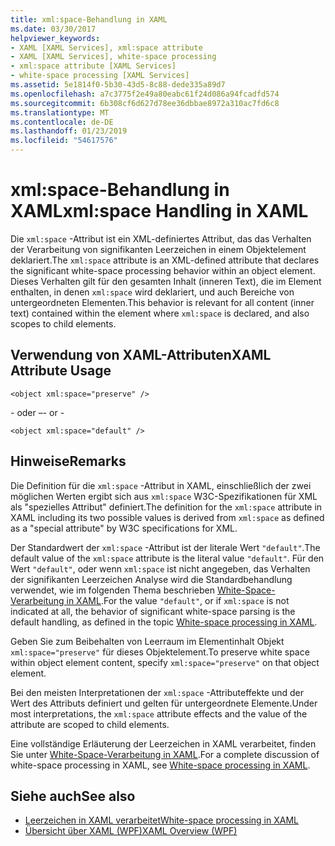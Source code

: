 ```yaml
---
title: xml:space-Behandlung in XAML
ms.date: 03/30/2017
helpviewer_keywords:
- XAML [XAML Services], xml:space attribute
- XAML [XAML Services], white-space processing
- xml:space attribute [XAML Services]
- white-space processing [XAML Services]
ms.assetid: 5e1814f0-5b30-43d5-8c88-dede335a89d7
ms.openlocfilehash: a7c3775f2e49a80eabc61f24d086a94fcadfd574
ms.sourcegitcommit: 6b308cf6d627d78ee36dbbae8972a310ac7fd6c8
ms.translationtype: MT
ms.contentlocale: de-DE
ms.lasthandoff: 01/23/2019
ms.locfileid: "54617576"
---
```

# <a name="xmlspace-handling-in-xaml"></a><span data-ttu-id="976ba-102">xml:space-Behandlung in XAML</span><span class="sxs-lookup"><span data-stu-id="976ba-102">xml:space Handling in XAML</span></span>
<span data-ttu-id="976ba-103">Die `xml:space` -Attribut ist ein XML-definiertes Attribut, das das Verhalten der Verarbeitung von signifikanten Leerzeichen in einem Objektelement deklariert.</span><span class="sxs-lookup"><span data-stu-id="976ba-103">The `xml:space` attribute is an XML-defined attribute that declares the significant white-space processing behavior within an object element.</span></span> <span data-ttu-id="976ba-104">Dieses Verhalten gilt für den gesamten Inhalt (inneren Text), die im Element enthalten, in denen `xml:space` wird deklariert, und auch Bereiche von untergeordneten Elementen.</span><span class="sxs-lookup"><span data-stu-id="976ba-104">This behavior is relevant for all content (inner text) contained within the element where `xml:space` is declared, and also scopes to child elements.</span></span>  
  
## <a name="xaml-attribute-usage"></a><span data-ttu-id="976ba-105">Verwendung von XAML-Attributen</span><span class="sxs-lookup"><span data-stu-id="976ba-105">XAML Attribute Usage</span></span>  
  
```xaml  
<object xml:space="preserve" />  
```  
  
 <span data-ttu-id="976ba-106">\- oder –</span><span class="sxs-lookup"><span data-stu-id="976ba-106">\- or -</span></span>  
  
```xaml  
<object xml:space="default" />  
```  
  
## <a name="remarks"></a><span data-ttu-id="976ba-107">Hinweise</span><span class="sxs-lookup"><span data-stu-id="976ba-107">Remarks</span></span>  
 <span data-ttu-id="976ba-108">Die Definition für die `xml:space` -Attribut in XAML, einschließlich der zwei möglichen Werten ergibt sich aus `xml:space` W3C-Spezifikationen für XML als "spezielles Attribut" definiert.</span><span class="sxs-lookup"><span data-stu-id="976ba-108">The definition for the `xml:space` attribute in XAML including its two possible values is derived from `xml:space` as defined as a "special attribute" by W3C specifications for XML.</span></span>  
  
 <span data-ttu-id="976ba-109">Der Standardwert der `xml:space` -Attribut ist der literale Wert `"default"`.</span><span class="sxs-lookup"><span data-stu-id="976ba-109">The default value of the `xml:space` attribute is the literal value `"default"`.</span></span> <span data-ttu-id="976ba-110">Für den Wert `"default"`, oder wenn `xml:space` ist nicht angegeben, das Verhalten der signifikanten Leerzeichen Analyse wird die Standardbehandlung verwendet, wie im folgenden Thema beschrieben [White-Space-Verarbeitung in XAML](../../../docs/framework/xaml-services/whitespace-processing-in-xaml.md).</span><span class="sxs-lookup"><span data-stu-id="976ba-110">For the value `"default"`, or if `xml:space` is not indicated at all, the behavior of significant white-space parsing is the default handling, as defined in the topic [White-space processing in XAML](../../../docs/framework/xaml-services/whitespace-processing-in-xaml.md).</span></span>  
  
 <span data-ttu-id="976ba-111">Geben Sie zum Beibehalten von Leerraum im Elementinhalt Objekt `xml:space="preserve"` für dieses Objektelement.</span><span class="sxs-lookup"><span data-stu-id="976ba-111">To preserve white space within object element content, specify `xml:space="preserve"` on that object element.</span></span>  
  
 <span data-ttu-id="976ba-112">Bei den meisten Interpretationen der `xml:space` -Attributeffekte und der Wert des Attributs definiert und gelten für untergeordnete Elemente.</span><span class="sxs-lookup"><span data-stu-id="976ba-112">Under most interpretations, the `xml:space` attribute effects and the value of the attribute are scoped to child elements.</span></span>  
  
 <span data-ttu-id="976ba-113">Eine vollständige Erläuterung der Leerzeichen in XAML verarbeitet, finden Sie unter [White-Space-Verarbeitung in XAML](../../../docs/framework/xaml-services/whitespace-processing-in-xaml.md).</span><span class="sxs-lookup"><span data-stu-id="976ba-113">For a complete discussion of white-space processing in XAML, see [White-space processing in XAML](../../../docs/framework/xaml-services/whitespace-processing-in-xaml.md).</span></span>  
  
## <a name="see-also"></a><span data-ttu-id="976ba-114">Siehe auch</span><span class="sxs-lookup"><span data-stu-id="976ba-114">See also</span></span>
- [<span data-ttu-id="976ba-115">Leerzeichen in XAML verarbeitet</span><span class="sxs-lookup"><span data-stu-id="976ba-115">White-space processing in XAML</span></span>](../../../docs/framework/xaml-services/whitespace-processing-in-xaml.md)
- [<span data-ttu-id="976ba-116">Übersicht über XAML (WPF)</span><span class="sxs-lookup"><span data-stu-id="976ba-116">XAML Overview (WPF)</span></span>](../../../docs/framework/wpf/advanced/xaml-overview-wpf.md)
